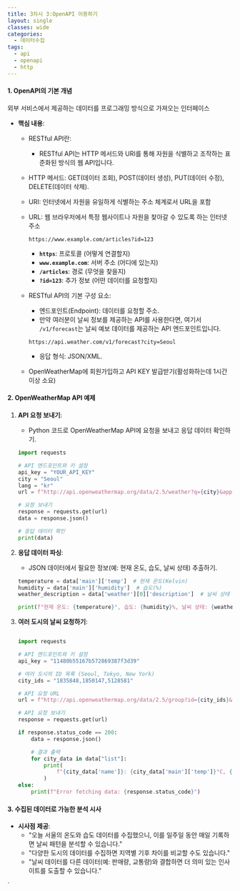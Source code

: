 ```yaml
---
title: 3차시 3:OpenAPI 이용하기
layout: single
classes: wide
categories:
  - 데이터수집
tags:
  - api
  - openapi
  - http
---
```



#### **1. OpenAPI의 기본 개념**
외부 서비스에서 제공하는 데이터를 프로그래밍 방식으로 가져오는 인터페이스

- **핵심 내용**:
  - RESTful API란:
    - RESTful API는 HTTP 메서드와 URI를 통해 자원을 식별하고 조작하는 표준화된 방식의 웹 API입니다.
  - HTTP 메서드: GET(데이터 조회), POST(데이터 생성), PUT(데이터 수정), DELETE(데이터 삭제).
  - URI: 인터넷에서 자원을 유일하게 식별하는 주소 체계로서 URL을 포함
  - URL: 웹 브라우저에서 특정 웹사이트나 자원을 찾아갈 수 있도록 하는 인터넷 주소
    ```
    https://www.example.com/articles?id=123
    ```

    - **`https`**: 프로토콜 (어떻게 연결할지)
    - **`www.example.com`**: 서버 주소 (어디에 있는지)
    - **`/articles`**: 경로 (무엇을 찾을지)
    - **`?id=123`**: 추가 정보 (어떤 데이터를 요청할지)

  - RESTful API의 기본 구성 요소:
    - 엔드포인트(Endpoint): 데이터를 요청할 주소. 
    - 만약 여러분이 날씨 정보를 제공하는 API를 사용한다면,
        여기서 `/v1/forecast`는 날씨 예보 데이터를 제공하는 API 엔드포인트입니다.
    
    ```
    https://api.weather.com/v1/forecast?city=Seoul
    ```
    
    - 응답 형식: JSON/XML.
  - OpenWeatherMap에 회원가입하고 API KEY 발급받기(활성화하는데 1시간 이상 소요)
    

#### **2.  OpenWeatherMap API 예제**

1. **API 요청 보내기**:
   - Python 코드로 OpenWeatherMap API에 요청을 보내고 응답 데이터 확인하기.

   ```python
   import requests

   # API 엔드포인트와 키 설정
   api_key = "YOUR_API_KEY"
   city = "Seoul"
   lang = "kr"
   url = f"http://api.openweathermap.org/data/2.5/weather?q={city}&appid={api_key}&lang={lang}&units=metric"

   # 요청 보내기
   response = requests.get(url)
   data = response.json()

   # 응답 데이터 확인
   print(data)
   ```

2. **응답 데이터 파싱**:
   - JSON 데이터에서 필요한 정보(예: 현재 온도, 습도, 날씨 상태) 추출하기.

   ```python
   temperature = data['main']['temp']  # 현재 온도(Kelvin)
   humidity = data['main']['humidity']  # 습도(%)
   weather_description = data['weather'][0]['description']  # 날씨 상태

   print(f"현재 온도: {temperature}°, 습도: {humidity}%, 날씨 상태: {weather_description}")
   ```

3. **여러 도시의 날씨 요청하기**:
    ```python

    import requests

    # API 엔드포인트와 키 설정
    api_key = "11480b55167b572869387f3d39"

    # 여러 도시의 ID 목록 (Seoul, Tokyo, New York)
    city_ids = "1835848,1850147,5128581"

    # API 요청 URL
    url = f"http://api.openweathermap.org/data/2.5/group?id={city_ids}&appid={api_key}&units=metric&lang=kr"

    # API 요청 보내기
    response = requests.get(url)

    if response.status_code == 200:
        data = response.json()

        # 결과 출력
        for city_data in data["list"]:
            print(
                f"{city_data['name']}: {city_data['main']['temp']}°C, {city_data['weather'][0]['description']}"
            )
    else:
        print(f"Error fetching data: {response.status_code}")
    ```


#### **3. 수집된 데이터로 가능한 분석 시사**

- **시사점 제공**:
  - "오늘 서울의 온도와 습도 데이터를 수집했으니, 이를 일주일 동안 매일 기록하면 날씨 패턴을 분석할 수 있습니다."
  - "다양한 도시의 데이터를 수집하면 지역별 기후 차이를 비교할 수도 있습니다."
  - "날씨 데이터를 다른 데이터(예: 판매량, 교통량)와 결합하면 더 의미 있는 인사이트를 도출할 수 있습니다."


`